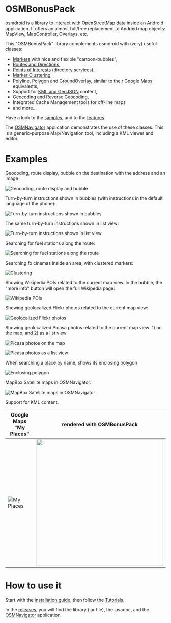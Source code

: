 # OSMBonusPack
osmdroid is a library to interact with OpenStreetMap data inside an Android application. It offers an almost full/free replacement to Android map objects: MapView, MapController, Overlays, etc.

This "OSMBonusPack" library complements osmdroid with (very) useful classes:

*  [Markers](https://github.com/MKergall/osmbonuspack/wiki/Tutorial_0) with nice and flexible "cartoon-bubbles",
*  [Routes and Directions](https://github.com/MKergall/osmbonuspack/wiki/Tutorial_1),
*  [Points of Interests](https://github.com/MKergall/osmbonuspack/wiki/Tutorial_2) (directory services),
*  [Marker Clustering](https://github.com/MKergall/osmbonuspack/wiki/Tutorial_3),
*  Polyline, [Polygon](https://github.com/MKergall/osmbonuspack/wiki/Tutorial_5) and [GroundOverlay](https://github.com/MKergall/osmbonuspack/wiki/Tutorial_5), similar to their Google Maps equivalents,
*  Support for [KML and GeoJSON](https://github.com/MKergall/osmbonuspack/wiki/Tutorial_4) content,
*  Geocoding and Reverse Geocoding,
*  Integrated Cache Management tools for off-line maps
*  and more...

Have a look to the [samples](https://github.com/MKergall/osmbonuspack/wiki/Home), and to the [features](https://github.com/MKergall/osmbonuspack/wiki/features).

The [OSMNavigator](https://github.com/MKergall/osmbonuspack/wiki/OSMNavigator) application demonstrates the use of these classes. This is a generic-purpose Map/Navigation tool, including a KML viewer and editor.

# Examples
Geocoding, route display, bubble on the destination with the address and an image

![Geocoding, route display and bubble](https://github.com/MKergall/osmbonuspack/wiki/images/osmnavigator_1_1.png)

Turn-by-turn instructions shown in bubbles (with instructions in the default language of the phone):

![Turn-by-turn instructions shown in bubbles](https://github.com/MKergall/osmbonuspack/wiki/images/osmbonuspackdemo_2_1.png)

The same turn-by-turn instructions shown in list view:

![Turn-by-turn instructions shown in list view](https://github.com/MKergall/osmbonuspack/wiki/images/osmbonuspackdemo_3_1.png)

Searching for fuel stations along the route:

![Searching for fuel stations along the route](https://github.com/MKergall/osmbonuspack/wiki/images/osmbonuspackdemo_4_1.png)

Searching fo cinemas inside an area, with clustered markers:

![Clustering](https://github.com/MKergall/osmbonuspack/wiki/images/osmbonuspackdemo_4_2.png)

Showing Wikipedia POIs related to the current map view. In the bubble, the "more info" button will open the full Wikipedia page: 

![Wikipedia POIs](https://github.com/MKergall/osmbonuspack/wiki/images/osmbonuspackdemo_5_3.png)

Showing geolocalized Flickr photos related to the current map view:

![Geolocalized Flickr photos](https://github.com/MKergall/osmbonuspack/wiki/images/osmbonuspackdemo_6_1.png)

Showing geolocalized Picasa photos related to the current map view: 1) on the map, and 2) as a list view

![Picasa photos on the map](https://github.com/MKergall/osmbonuspack/wiki/images/osmnavigator_7_1.png)

![Picasa photos as a list view](https://github.com/MKergall/osmbonuspack/wiki/images/osmnavigator_8_1.png)

When searching a place by name, shows its enclosing polygon

![Enclosing polygon](https://github.com/MKergall/osmbonuspack/wiki/images/osmbonuspackdemo_9_2.png)

MapBox Satellite maps in OSMNavigator:

![MapBox Satellite maps in OSMNavigator](https://github.com/MKergall/osmbonuspack/wiki/images/osmbonuspackdemo_10_1.png)

Support for KML content.

Google Maps "My Places"  | rendered with OSMBonusPack
------------- | -------------
![My Places](https://github.com/MKergall/osmbonuspack/wiki/images/osmbonuspackdemo_12.png)  | <img src="https://github.com/MKergall/osmbonuspack/wiki/images/osmbonuspackdemo_11.png" height="398" />

# How to use it
Start with the [installation guide](https://github.com/MKergall/osmbonuspack/wiki/HowToInclude), then follow the [Tutorials](https://github.com/MKergall/osmbonuspack/wiki/Tutorial_0).

In the [releases](https://github.com/MKergall/osmbonuspack/releases), you will find the library (jar file), the javadoc, and the [OSMNavigator](https://github.com/MKergall/osmbonuspack/wiki/OSMNavigator) application.
